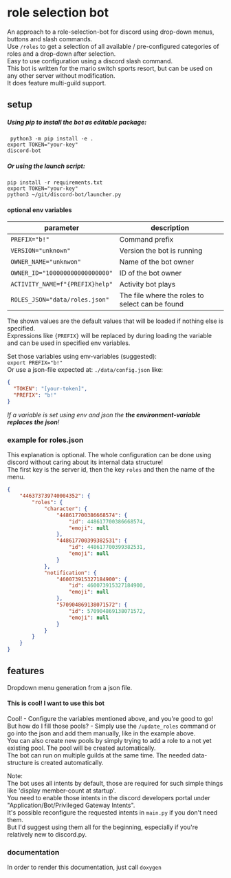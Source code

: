 # role selection bot
An approach to a role-selection-bot for discord using drop-down menus, buttons and slash commands.  
Use `/roles` to get a selection of all available / pre-configured categories of roles and a drop-down after selection.  
Easy to use configuration using a discord slash command.  
This bot is written for the mario switch sports resort, but can be used on any other server without modification.  
It does feature multi-guild support.  

## setup
##### Using pip to install the bot as editable package:  
` python3 -m pip install -e .`  
`export TOKEN="your-key"`  
`discord-bot`  
##### Or using the launch script:  
`pip install -r requirements.txt`  
`export TOKEN="your-key"`   
`python3 ~/git/discord-bot/launcher.py`  

#### optional env variables
| parameter |  description |
| ------ |  ------ |
| `PREFIX="b!"`  | Command prefix |
| `VERSION="unknown"` | Version the bot is running |
| `OWNER_NAME="unknwon"` | Name of the bot owner |
| `OWNER_ID="100000000000000000"` | ID of the bot owner |
| `ACTIVITY_NAME=f"{PREFIX}help"`| Activity bot plays |  
|`ROLES_JSON="data/roles.json"` | The file where the roles to select can be found |

The shown values are the default values that will be loaded if nothing else is specified.  
Expressions like `{PREFIX}` will be replaced by during loading the variable and can be used in specified env variables.

Set those variables using env-variables (suggested):  
`export PREFIX="b!"`  
Or use a json-file expected at: `./data/config.json` like:  
```json
{
  "TOKEN": "[your-token]",
  "PREFIX": "b!"
}
```

_If a variable is set using env and json the **the environment-variable replaces the json**!_

### example for roles.json
This explanation is optional. The whole configuration can be done using discord without caring about its internal data structure!  
The first key is the server id, then the key `roles` and then the name of the menu.  
```json
{
    "446373739740004352": {
        "roles": {
            "character": {
                "448617700386668574": {
                    "id": 448617700386668574,
                    "emoji": null
                },
                "448617700399382531": {
                    "id": 448617700399382531,
                    "emoji": null
                }
            },
            "notification": {
                "460073915327184900": {
                    "id": 460073915327184900,
                    "emoji": null
                },
                "570904869138071572": {
                    "id": 570904869138071572,
                    "emoji": null
                }
            }
        }
    }
}
```

## features
Dropdown menu generation from a json file.

#### This is cool! I want to use this bot
Cool! - Configure the variables mentioned above, and you're good to go!
But how do I fill those pools? -  Simply use the `/update_roles` command or go into the json and add them manually, like in the example above.  
You can also create new pools by simply trying to add a role to a not yet existing pool. The pool will be created automatically.  
The bot can run on multiple guilds at the same time. The needed data-structure is created automatically.

Note:  
The bot uses all intents by default, those are required for such simple things like 'display member-count at startup'.  
You need to enable those intents in the discord developers portal under "Application/Bot/Privileged Gateway Intents".  
It's possible reconfigure the requested intents in `main.py` if you don't need them.  
But I'd suggest using them all for the beginning, especially if you're relatively new to discord.py.

### documentation
In order to render this documentation, just call `doxygen`
